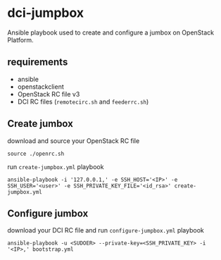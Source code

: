 # dci-jumpbox

Ansible playbook used to create and configure a jumbox on OpenStack Platform.

## requirements

 * ansible
 * openstackclient
 * OpenStack RC file v3
 * DCI RC files (`remotecirc.sh` and `feederrc.sh`)

## Create jumbox

download and source your OpenStack RC file

    source ./openrc.sh
    
run `create-jumpbox.yml` playbook

    ansible-playbook -i '127.0.0.1,' -e SSH_HOST='<IP>' -e SSH_USER='<user>' -e SSH_PRIVATE_KEY_FILE='<id_rsa>' create-jumpbox.yml
    
## Configure jumbox

download your DCI RC file and run `configure-jumpbox.yml` playbook

    ansible-playbook -u <SUDOER> --private-key=<SSH_PRIVATE_KEY> -i '<IP>,' bootstrap.yml
